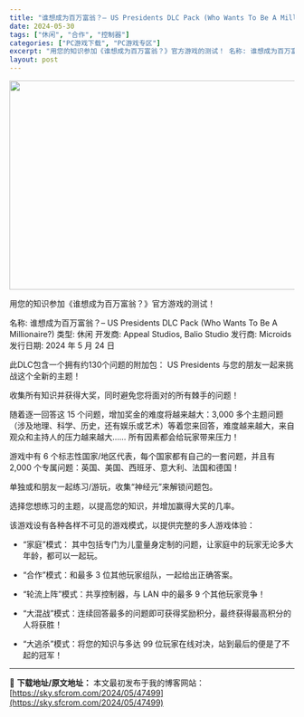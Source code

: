 ```yaml
---
title: "谁想成为百万富翁？– US Presidents DLC Pack (Who Wants To Be A Millionaire?)"
date: 2024-05-30
tags: ["休闲", "合作", "控制器"]
categories: ["PC游戏下载", "PC游戏专区"]
excerpt: "用您的知识参加《谁想成为百万富翁？》官方游戏的测试！ 名称: 谁想成为百万富翁？– US Presidents DLC Pack (Who Wants To Be A Millionaire?) 类型: 休闲 开发商: Appeal Studios, Balio Studio 发行商: Microi&hellip;"
layout: post
---
```


<img class="aligncenter size-full wp-image-47500" src="https://sky.sfcrom.com/wp-content/uploads/2024/05/2024053001560652.jpg" alt="" width="660" height="370" />

用您的知识参加《谁想成为百万富翁？》官方游戏的测试！

名称: 谁想成为百万富翁？– US Presidents DLC Pack (Who Wants To Be A Millionaire?)
类型: 休闲
开发商: Appeal Studios, Balio Studio
发行商: Microids
发行日期: 2024 年 5 月 24 日

此DLC包含一个拥有约130个问题的附加包： US Presidents
与您的朋友一起来挑战这个全新的主题！

收集所有知识并获得大奖，同时避免您将面对的所有棘手的问题！

随着逐一回答这 15 个问题，增加奖金的难度将越来越大：3,000 多个主题问题（涉及地理、科学、历史，还有娱乐或艺术）等着您来回答，难度越来越大，来自观众和主持人的压力越来越大……
所有因素都会给玩家带来压力！

游戏中有 6 个标志性国家/地区代表，每个国家都有自己的一套问题，并且有 2,000 个专属问题：英国、美国、西班牙、意大利、法国和德国！

单独或和朋友一起练习/游玩，收集“神经元”来解锁问题包。

选择您想练习的主题，以提高您的知识，并增加赢得大奖的几率。

该游戏设有各种各样不可见的游戏模式，以提供完整的多人游戏体验：

- “家庭”模式： 其中包括专门为儿童量身定制的问题，让家庭中的玩家无论多大年龄，都可以一起玩。

- “合作”模式：和最多 3 位其他玩家组队，一起给出正确答案。

- “轮流上阵”模式：共享控制器，与 LAN 中的最多 9 个其他玩家竞争！

- “大混战”模式：连续回答最多的问题即可获得奖励积分，最终获得最高积分的人将获胜！

- “大逃杀”模式：将您的知识与多达 99 位玩家在线对决，站到最后的便是了不起的冠军！

---
📖 **下载地址/原文地址：** 本文最初发布于我的博客网站：[https://sky.sfcrom.com/2024/05/47499](https://sky.sfcrom.com/2024/05/47499)
